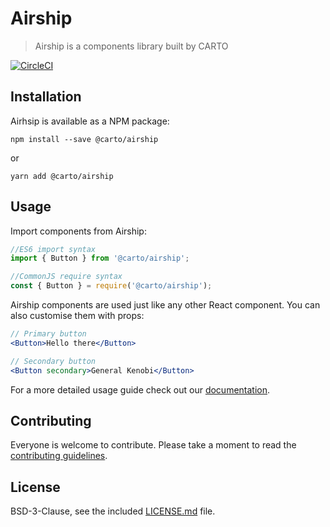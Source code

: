 # Airship
> Airship is a components library built by CARTO

[![CircleCI](https://circleci.com/gh/CartoDB/airship/tree/master.svg?style=svg)](https://circleci.com/gh/CartoDB/airship/tree/master)

## Installation
Airhsip is available as a NPM package:

```
npm install --save @carto/airship
```

or

```
yarn add @carto/airship
```

## Usage
Import components from Airship:

```js
//ES6 import syntax
import { Button } from '@carto/airship';

//CommonJS require syntax
const { Button } = require('@carto/airship');
```

Airship components are used just like any other React component. You can also customise them with props:

```jsx
// Primary button
<Button>Hello there</Button>

// Secondary button
<Button secondary>General Kenobi</Button>
```

For a more detailed usage guide check out our [documentation](#).

## Contributing

Everyone is welcome to contribute. Please take a moment to read the [contributing guidelines](CONTRIBUTING.md).

## License
BSD-3-Clause, see the included [LICENSE.md](LICENSE.md) file.
